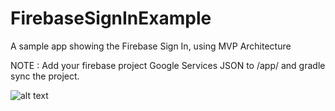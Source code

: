 # FirebaseSignInExample

A sample app showing the Firebase Sign In, using MVP Architecture

NOTE : Add your firebase project Google Services JSON to /app/ and gradle sync the project.


![alt text](https://raw.githubusercontent.com/sasikanth01/FirebaseSignInExample/master/screenshot.png)
